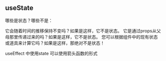 ## useState

哪些是状态？哪些不是：

它会随着时间的推移保持不变吗？如果是这样，它不是状态。
它是通过props从父母那里传递过来的吗？如果是这样，它不是状态。
您可以根据组件中的现有状态或道具来计算它吗？如果是这样，那绝对不是状态！


useEffect 中使用state 可以使用箭头函数的形式